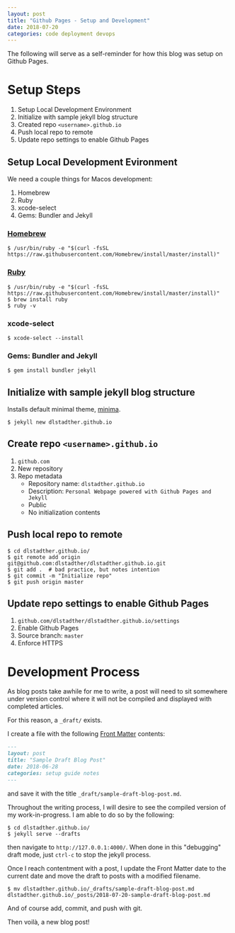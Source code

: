 ```yaml
---
layout: post
title: "Github Pages - Setup and Development"
date: 2018-07-20
categories: code deployment devops
---
```


The following will serve as a self-reminder for how this blog was setup on Github Pages.

# Setup Steps

1. Setup Local Development Environment
2. Initialize with sample jekyll blog structure
3. Created repo `<username>.github.io`
4. Push local repo to remote
5. Update repo settings to enable Github Pages


## Setup Local Development Evironment

We need a couple things for Macos development:
1. Homebrew
2. Ruby
3. xcode-select
4. Gems: Bundler and Jekyll

### [Homebrew](https://brew.sh/)

```shell
$ /usr/bin/ruby -e "$(curl -fsSL https://raw.githubusercontent.com/Homebrew/install/master/install)"
```

### [Ruby](https://jekyllrb.com/docs/installation/#homebrew)

```shell
$ /usr/bin/ruby -e "$(curl -fsSL https://raw.githubusercontent.com/Homebrew/install/master/install)"
$ brew install ruby
$ ruby -v
```

### xcode-select

```shell
$ xcode-select --install
```

### Gems: Bundler and Jekyll

```shell
$ gem install bundler jekyll
```


## Initialize with sample jekyll blog structure

Installs default minimal theme, [minima](https://github.com/jekyll/minima).

```shell
$ jekyll new dlstadther.github.io
```


## Create repo `<username>.github.io`

1. `github.com`
2. New repository
3. Repo metadata
    * Repository name: `dlstadther.github.io`
    * Description: `Personal Webpage powered with Github Pages and Jekyll`
    * Public
    * No initialization contents


## Push local repo to remote

```shell
$ cd dlstadther.github.io/
$ git remote add origin git@github.com:dlstadther/dlstadther.github.io.git
$ git add .  # bad practice, but notes intention
$ git commit -m "Initialize repo"
$ git push origin master
```


## Update repo settings to enable Github Pages

1. `github.com/dlstadther/dlstadther.github.io/settings`
2. Enable Github Pages
3. Source branch: `master`
4. Enforce HTTPS


# Development Process

As blog posts take awhile for me to write, a post will need to sit somewhere under version control where it will not be compiled and displayed with completed articles.

For this reason, a `_draft/` exists.

I create a file with the following [Front Matter](https://jekyllrb.com/docs/frontmatter/) contents:

```markdown
---
layout: post
title: "Sample Draft Blog Post"
date: 2018-06-28
categories: setup guide notes
---

```

and save it with the title `_draft/sample-draft-blog-post.md`.

Throughout the writing process, I will desire to see the compiled version of my work-in-progress. I am able to do so by the following:

```shell
$ cd dlstadther.github.io/
$ jekyll serve --drafts
```

then navigate to `http://127.0.0.1:4000/`. When done in this "debugging" draft mode, just `ctrl-c` to stop the jekyll process.

Once I reach contentment with a post, I update the Front Matter date to the current date and move the draft to posts with a modified filename.

```shell
$ mv dlstadther.github.io/_drafts/sample-draft-blog-post.md dlstadther.github.io/_posts/2018-07-20-sample-draft-blog-post.md
```

And of course add, commit, and push with git.

Then voilà, a new blog post!
